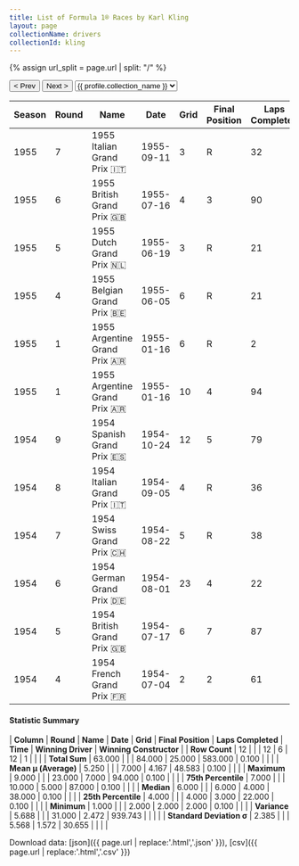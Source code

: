 ```yaml
---
title: List of Formula 1® Races by Karl Kling
layout: page
collectionName: drivers
collectionId: kling
---
```


{% assign url_split = page.url | split: "/" %}
<div id="collection-navigation">
<button onclick="selector.options[selector.selectedIndex-1].value && (window.location = selector.options[selector.selectedIndex-1].value);">&lt; Prev</button>
<button onclick="selector.options[selector.selectedIndex+1].value && (window.location = selector.options[selector.selectedIndex+1].value);">Next &gt;</button>
<select id="selector" onchange="this.options[this.selectedIndex].value && (window.location = this.options[this.selectedIndex].value);">
  {% for collectionId in site.data[page.collectionName].refs %}
    {% if collectionId == page.collectionId %}
      {% assign selected = "selected" %}
    {% else %}
      {% assign selected = "" %}
    {% endif %}
    {% assign profile = site.data[page.collectionName][collectionId].profile %}
    <option value="/f1/{{ page.collectionName }}/{{ collectionId }}/{{ url_split[4] }}" {{ selected }}>{{ profile.collection_name }}</option>
  {% endfor %}
</select>
</div>

| Season | Round | Name | Date | Grid | Final Position | Laps Completed | Time | Winning Driver | Winning Constructor |
|--|--|--|--|--|--|--|--|--|--|
| 1955 | 7 | 1955 Italian Grand Prix 🇮🇹 | 1955-09-11 | 3 | R | 32 |   | Juan Fangio 🇦🇷 | Mercedes 🇩🇪 |
| 1955 | 6 | 1955 British Grand Prix 🇬🇧 | 1955-07-16 | 4 | 3 | 90 | +1:11.8 | Stirling Moss 🇬🇧 | Mercedes 🇩🇪 |
| 1955 | 5 | 1955 Dutch Grand Prix 🇳🇱 | 1955-06-19 | 3 | R | 21 |   | Juan Fangio 🇦🇷 | Mercedes 🇩🇪 |
| 1955 | 4 | 1955 Belgian Grand Prix 🇧🇪 | 1955-06-05 | 6 | R | 21 |   | Juan Fangio 🇦🇷 | Mercedes 🇩🇪 |
| 1955 | 1 | 1955 Argentine Grand Prix 🇦🇷 | 1955-01-16 | 6 | R | 2 |   | Juan Fangio 🇦🇷 | Mercedes 🇩🇪 |
| 1955 | 1 | 1955 Argentine Grand Prix 🇦🇷 | 1955-01-16 | 10 | 4 | 94 |   | Juan Fangio 🇦🇷 | Mercedes 🇩🇪 |
| 1954 | 9 | 1954 Spanish Grand Prix 🇪🇸 | 1954-10-24 | 12 | 5 | 79 |   | Mike Hawthorn 🇬🇧 | Ferrari 🇮🇹 |
| 1954 | 8 | 1954 Italian Grand Prix 🇮🇹 | 1954-09-05 | 4 | R | 36 |   | Juan Fangio 🇦🇷 | Mercedes 🇩🇪 |
| 1954 | 7 | 1954 Swiss Grand Prix 🇨🇭 | 1954-08-22 | 5 | R | 38 |   | Juan Fangio 🇦🇷 | Mercedes 🇩🇪 |
| 1954 | 6 | 1954 German Grand Prix 🇩🇪 | 1954-08-01 | 23 | 4 | 22 | +6:06.5 | Juan Fangio 🇦🇷 | Mercedes 🇩🇪 |
| 1954 | 5 | 1954 British Grand Prix 🇬🇧 | 1954-07-17 | 6 | 7 | 87 |   | José Froilán González 🇦🇷 | Ferrari 🇮🇹 |
| 1954 | 4 | 1954 French Grand Prix 🇫🇷 | 1954-07-04 | 2 | 2 | 61 | +0.1 | Juan Fangio 🇦🇷 | Mercedes 🇩🇪 |

#### Statistic Summary

| **Column** | **Round** | **Name** | **Date** | **Grid** | **Final Position** | **Laps Completed** | **Time** | **Winning Driver** | **Winning Constructor** |
| **Row Count** | 12 |  |  | 12 | 6 | 12 | 1 |  |  |
| **Total Sum** | 63.000 |  |  | 84.000 | 25.000 | 583.000 | 0.100 |  |  |
| **Mean μ (Average)** | 5.250 |  |  | 7.000 | 4.167 | 48.583 | 0.100 |  |  |
| **Maximum** | 9.000 |  |  | 23.000 | 7.000 | 94.000 | 0.100 |  |  |
| **75th Percentile** | 7.000 |  |  | 10.000 | 5.000 | 87.000 | 0.100 |  |  |
| **Median** | 6.000 |  |  | 6.000 | 4.000 | 38.000 | 0.100 |  |  |
| **25th Percentile** | 4.000 |  |  | 4.000 | 3.000 | 22.000 | 0.100 |  |  |
| **Minimum** | 1.000 |  |  | 2.000 | 2.000 | 2.000 | 0.100 |  |  |
| **Variance** | 5.688 |  |  | 31.000 | 2.472 | 939.743 |  |  |  |
| **Standard Deviation σ** | 2.385 |  |  | 5.568 | 1.572 | 30.655 |  |  |  |

Download data: [json]({{ page.url | replace:'.html','.json' }}), [csv]({{ page.url | replace:'.html','.csv' }})
